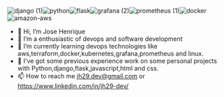 ![django (1)](https://github.com/jh31barbosa/jh31barbosa/assets/99149994/febcdd0f-105d-4642-a3e6-3dac136cb065)![python](https://github.com/jh31barbosa/jh31barbosa/assets/99149994/70d0de53-1334-42e7-95fb-0707b7e37a69)![flask](https://github.com/jh31barbosa/jh31barbosa/assets/99149994/18082128-9ee9-4c3d-b493-fa80483c0f35)![grafana (2)](https://github.com/jh31barbosa/jh31barbosa/assets/99149994/af0d4efc-9194-456c-86aa-2967ceed8447)![prometheus (1)](https://github.com/jh31barbosa/jh31barbosa/assets/99149994/e013efb4-6f9f-4f2e-8b15-437b0693702d)![docker](https://github.com/jh31barbosa/jh31barbosa/assets/99149994/e9646e81-c95a-41d6-9fa9-10cb3ac5d023)![amazon-aws](https://github.com/jh31barbosa/jh31barbosa/assets/99149994/745886d9-3940-4968-b583-962bcc0d51dc)








- 👋 Hi, I’m Jose Henrique
- 👀 I’m a enthusiastic of devops and software development
- 🌱 I’m currently learning devops technologies like aws,terraform,docker,kubernetes,grafana,prometheus and linux.
- 💞️ I've got some previous experience work on some personal projects with Python,django,flask,javascript,html and css.
- 📫 How to reach me jh29.dev@gmail.com or https://www.linkedin.com/in/jh29-dev/

<!---
jh31barbosa/jh31barbosa is a ✨ special ✨ repository because its `README.md` (this file) appears on your GitHub profile.
You can click the Preview link to take a look at your changes.
--->

